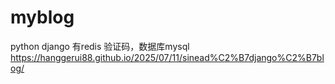 # myblog
python django
有redis 验证码，数据库mysql
https://hanggerui88.github.io/2025/07/11/sinead%C2%B7django%C2%B7blog/
